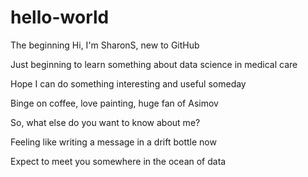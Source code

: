 # hello-world
The beginning
Hi, I'm SharonS, new to GitHub

Just beginning to learn something about data science in medical care

Hope I can do something interesting and useful someday

Binge on coffee, love painting, huge fan of Asimov

So, what else do you want to know about me?

Feeling like writing a message in a drift bottle now

Expect to meet you somewhere in the ocean of data
